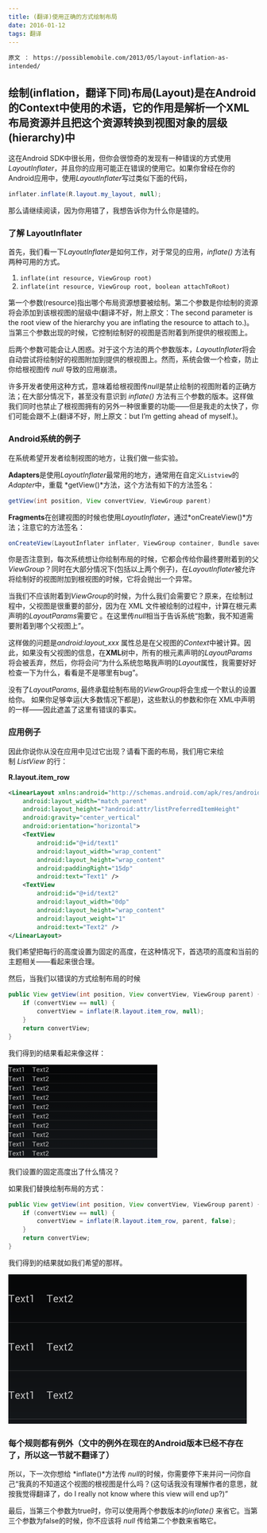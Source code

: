 ```yaml
---
title: (翻译)使用正确的方式绘制布局
date: 2016-01-12
tags: 翻译
---
```


`原文 ： https://possiblemobile.com/2013/05/layout-inflation-as-intended/ `


## 绘制(inflation，翻译下同)布局(Layout)是在Android的Context中使用的术语，它的作用是解析一个XML布局资源并且把这个资源转换到视图对象的层级(hierarchy)中

这在Android SDK中很长用，但你会很惊奇的发现有一种错误的方式使用*LayoutInflater*，并且你的应用可能正在错误的使用它。如果你曾经在你的Android应用中，使用*LayoutInflater*写过类似下面的代码，

~~~ java
inflater.inflate(R.layout.my_layout, null);
~~~

那么请继续阅读，因为你用错了，我想告诉你为什么你是错的。



### 了解 LayoutInflater  

首先，我们看一下*LayoutInflater*是如何工作，对于常见的应用，*inflate()* 方法有两种可用的方式。

1. `inflate(int resource, ViewGroup root)`
2. `inflate(int resource, ViewGroup root, boolean attachToRoot)`

第一个参数(resource)指出哪个布局资源想要被绘制。第二个参数是你绘制的资源将会添加到该根视图的层级中(翻译不好，附上原文：The second parameter is the root view of the hierarchy you are inflating the resource to attach to.)。当第三个参数出现的时候，它控制绘制好的视图是否附着到所提供的根视图上。

后两个参数可能会让人困惑。对于这个方法的两个参数版本，*LayoutInflater*将会自动尝试将绘制好的视图附加到提供的根视图上。然而，系统会做一个检查，防止你给根视图传 *null* 导致的应用崩溃。

许多开发者使用这种方式，意味着给根视图传*null*是禁止绘制的视图附着的正确方法；在大部分情况下，甚至没有意识到 *inflate()* 方法有三个参数的版本。这样做我们同时也禁止了根视图拥有的另外一种很重要的功能——但是我走的太快了，你们可能会跟不上(翻译不好，附上原文：but I’m getting ahead of myself.)。

### Android系统的例子

在系统希望开发者绘制视图的地方，让我们做一些实验。

**Adapters**是使用*LayoutInflater*最常用的地方，通常用在自定义`Listview`的*Adapter*中，重载 *getView()*方法，这个方法有如下的方法签名：

~~~ java
getView(int position, View convertView, ViewGroup parent)
~~~

**Fragments**在创建视图的时候也使用*LayoutInflater*，通过*onCreateView()*方法；注意它的方法签名：

~~~ java
onCreateView(LayoutInflater inflater, ViewGroup container, Bundle savedInstanceState)
~~~

你是否注意到，每次系统想让你绘制布局的时候，它都会传给你最终要附着到的父*ViewGroup*？同时在大部分情况下(包括以上两个例子)，在*LayoutInflater*被允许将绘制好的视图附加到根视图的时候，它将会抛出一个异常。

当我们不应该附着到*ViewGroup*的时候，为什么我们会需要它？原来，在绘制过程中，父视图是很重要的部分，因为在 XML 文件被绘制的过程中，计算在根元素声明的*LayoutParams*需要它 。在这里传*null*相当于告诉系统“抱歉，我不知道需要附着到哪个父视图上”。

这样做的问题是*android:layout_xxx* 属性总是在父视图的*Context*中被计算。因此，如果没有父视图的信息，在**XML**树中，所有的根元素声明的*LayoutParams*将会被丢弃，然后，你将会问“为什么系统忽略我声明的*Layout*属性，我需要好好检查一下为什么，看看是不是哪里有bug”。

没有了*LayoutParams*, 最终承载绘制布局的*ViewGroup*将会生成一个默认的设置给你。 如果你足够幸运(大多数情况下都是)，这些默认的参数和你在 XML中声明的一样——因此遮盖了这里有错误的事实。

### 应用例子

因此你说你从没在应用中见过它出现？请看下面的布局，我们用它来绘制 *ListView* 的行：

**R.layout.item_row**

~~~ xml
<LinearLayout xmlns:android="http://schemas.android.com/apk/res/android"
    android:layout_width="match_parent"
    android:layout_height="?android:attr/listPreferredItemHeight"
    android:gravity="center_vertical"
    android:orientation="horizontal">
    <TextView
        android:id="@+id/text1"
        android:layout_width="wrap_content"
        android:layout_height="wrap_content"
        android:paddingRight="15dp"
        android:text="Text1" />
    <TextView
        android:id="@+id/text2"
        android:layout_width="0dp"
        android:layout_height="wrap_content"
        android:layout_weight="1"
        android:text="Text2" />
</LinearLayout>
~~~

我们希望把每行的高度设置为固定的高度，在这种情况下，首选项的高度和当前的主题相关——看起来很合理。



然后，当我们以错误的方式绘制布局的时候

~~~java
public View getView(int position, View convertView, ViewGroup parent) {
    if (convertView == null) {
        convertView = inflate(R.layout.item_row, null);
    }
    return convertView;
}
~~~

我们得到的结果看起来像这样：

![](/img/layout/image1.png)

我们设置的固定高度出了什么情况？



如果我们替换绘制布局的方式：

~~~ java
public View getView(int position, View convertView, ViewGroup parent) {
    if (convertView == null) {
        convertView = inflate(R.layout.item_row, parent, false);
    }
    return convertView;
}	
~~~

我们得到的结果就如我们希望的那样。

![](/img/layout/Image2.png)

### 每个规则都有例外（文中的例外在现在的Android版本已经不存在了，所以这一节就不翻译了）



所以，下一次你想给 *inflate()*方法传 *null*的时候，你需要停下来并问一问你自己“我真的不知道这个视图的根视图是什么吗？(这句话我没有理解作者的意思，就按我觉得翻译了，do I really not know where this view will end up?)”



最后，当第三个参数为true时，你可以使用两个参数版本的*inflate()* 来省它。当第三个参数为false的时候，你不应该将 *null* 传给第二个参数来省略它。
